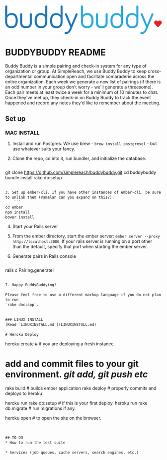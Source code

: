 ![Alt text](/ember/app/styles/images/logo.png?raw=true "Buddy Buddy Logo")


# BUDDYBUDDY README
Buddy Buddy is a simple pairing and check-in system for any type of organization or group. At SimpleReach, we use Buddy Buddy to keep cross-departmental communication open and facilitate comaraderie across the entire organization. Each week we generate a new list of pairings (if there is an odd number in your group don't worry - we'll generate a threesome). Each pair meets at least twice a week for a minimum of 10 minutes to chat. Once they've met up, they check-in on Buddy Buddy to track the event happened and record any notes they'd like to remember about the meeting.

## Set up
### MAC INSTALL

1. Install and run Postgres. We use brew - `brew install postgresql` - but use whatever suits your fancy.

2. Clone the repo, cd into it, run bundler, and initialize the database.
    ```
git clone https://github.com/simplereach/buddybuddy.git
cd buddybuddy
bundle install
rake db:setup
```

3. Set up ember-cli. If you have other instances of ember-cli, be sure to unlink them (@amalan can you expand on this?).
    ```
cd ember
npm install
bower install
```

4. Start your Rails server

5. From the ember directory, start the ember server: `ember server --proxy http://localhost:3000`. If your rails server is running on a port other than the default, specify that port when starting the ember server.

6. Generate pairs in Rails console
    ```
rails c
Pairing.generate!
```

7. Happy BuddyBuddying!

Please feel free to use a different markup language if you do not plan to run
`rake doc:app`.


### LINUX INSTALL
[Read `LINUXINSTALL.md`](LINUXINSTALL.md)

# Heroku Deploy

```
heroku create # if you are deploying a fresh instance.

# add and commit files to your git environment. *git add, git push etc*

rake build  # builds ember application
rake deploy # properly commits and deploys to heroku

heroku run rake db:setup # if this is your first deploy.
heroku run rake db:migrate # run migrations if any.

heroku open # to open the site on the browser.

```


## TO DO
* How to run the test suite

* Services (job queues, cache servers, search engines, etc.)



